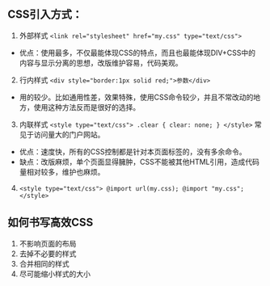 ## CSS引入方式：
1. 外部样式
`<link rel="stylesheet" href="my.css" type="text/css">`
- 优点：使用最多，不仅最能体现CSS的特点，而且也最能体现DIV+CSS中的内容与显示分离的思想，改版维护容易，代码美观。
2. 行内样式
`<div style="border:1px solid red;">参数</div>`
- 用的较少。比如通用性差，效果特殊，使用CSS命令较少，并且不常改动的地方，使用这种方法反而是很好的选择。
3. 内联样式
`<style type="text/css">
.clear {
	clear: none;
}
</style>`
常见于访问量大的门户网站。
- 优点：速度快，所有的CSS控制都是针对本页面标签的，没有多余命令。
- 缺点：改版麻烦，单个页面显得臃肿，CSS不能被其他HTML引用，造成代码量相对较多，维护也麻烦。
4. `<style type="text/css">
    @import url(my.css);
    @import "my.css";
</style>`

## 如何书写高效CSS
1. 不影响页面的布局
2. 去掉不必要的样式
3. 合并相同的样式
4. 尽可能缩小样式的大小
